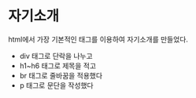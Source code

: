 # 자기소개

html에서 가장 기본적인 태그를 이용하여 자기소개를 만들었다.

- div 태그로 단락을 나누고
- h1~h6 태그로 제목을 적고
- br 태그로 줄바꿈을 적용했다
- p 태그로 문단을 작성했다
